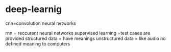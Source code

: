 # deep-learnig
<p>cnn=convolution neural networks</p>

rnn = reccurent neural networks
supervised learning =test cases are provided
structured data = have meanings
unstructured data = like audio no defined meaning to computers


